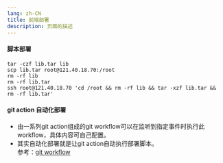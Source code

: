 ```yaml
---
lang: zh-CN
title: 前端部署
description: 页面的描述
---
```


#### 脚本部署
```shell
tar -czf lib.tar lib
scp lib.tar root@121.40.18.70:/root
rm -rf lib
rm -rf lib.tar
ssh root@121.40.18.70 'cd /root && rm -rf lib && tar -xzf lib.tar && rm -rf lib.tar'
```

#### git action 自动化部署
+ 由一系列git action组成的git workflow可以在监听到指定事件时执行此workflow，具体内容可自己配置。  
+ 其实自动化部署就是让git action自动执行部署脚本。  
参考：[git workflow](../git/workflow.md)